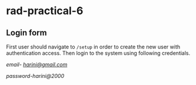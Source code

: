 # rad-practical-6
## Login form
First user should navigate to ``/setup`` in order to create the new user with authentication access.
Then login to the system using following credentials.

*email- harini@gmail.com*

*password-harini@2000*
